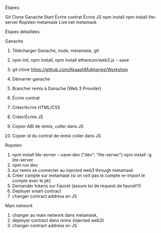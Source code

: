 Étapes:

Git Clone
Ganache Start
Écrire contrat
Écrire JS
npm install
npm install lite-server
Ropsten metamask
Live net metamask

Étapes détaillées:

Ganache

1. Télécharger Ganache, node, metamask, git

2. npm init, npm install, npm install ethereum/web3.js --save 

3. git clone https://github.com/AkaashMukherjee/Workshop

4. Démarrer ganache

5. Brancher remix à Ganache (Web 3 Provider)

6. Écrire contrat

7. Créer/écrire HTML/CSS

8. Créer/Écrire JS

9. Copier ABI de remix, coller dans JS

10. Copier id du contrat de remix coller dans JS


Ropsten

1. npm install lite-server --save-dev ("dev": "lite-server") npm install -g lite-server
2. npm run dev
3. sur remix se connecter au injected web3 through metamask
4. Créer compte sur metamask (si on voit pas le compte re-import le compte avec le pk)
5. Demander tokens sur Faucet (assure toi de request de faucet!!!)
6. Deployer smart contract
7. changer contract address en JS 


Main network

1. changer au main network dans metamask, 
2. deployer contract dans remix (injected web3)
3. changer contract address en JS
